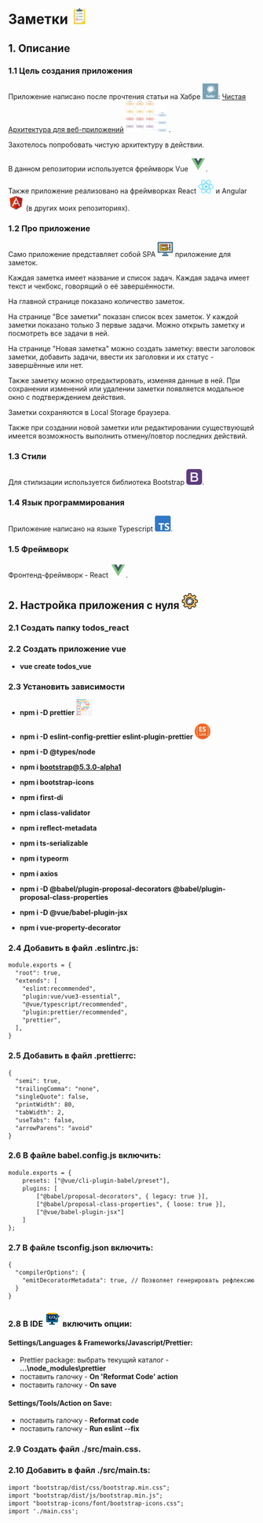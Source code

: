 # Заметки ![Todos](./images/Todos.png)

## 1. Описание

### 1.1 Цель создания приложения

Приложение написано после прочтения статьи на
Хабре ![Habr](./images/Habr.png): [Чистая Архитектура для веб-приложений](https://habr.com/ru/post/493430/) ![Clean architecture](./images/Clean_architecture.png)
.

Захотелось попробовать чистую архитектуру в действии.

В данном репозитории используется фреймворк Vue ![Vue](./images/Vue.png).

Также приложение реализовано на фреймворках React ![React](./images/React.png) и
Angular ![Angular](./images/Angular.png) (в других моих репозиториях).

### 1.2 Про приложение

Само приложение представляет собой SPA ![SPA](./images/SPA.png) приложение для заметок.

Каждая заметка имеет название и список задач. Каждая
задача имеет текст и чекбокс, говорящий о её завершённости.

На главной странице показано количество заметок.

На странице "Все заметки" показан список всех заметок. У каждой заметки показано только 3 первые задачи. Можно открыть
заметку и посмотреть все задачи в ней.

На странице "Новая заметка" можно создать заметку: ввести заголовок заметки, добавить задачи, ввести их заголовки и их
статус - завершённые или нет.

Также заметку можно отредактировать, изменяя данные в ней. При сохранении изменений или удалении заметки появляется
модальное окно с подтверждением действия.

Заметки сохраняются в Local Storage браузера.

Также при создании новой заметки или редактировании существующей имеется возможность выполнить отмену/повтор последних
действий.

### 1.3 Стили

Для стилизации используется библиотека Bootstrap ![Bootstrap](./images/Bootstrap.png).

### 1.4 Язык программирования

Приложение написано на языке Typescript ![Typescript](./images/Typescript.png).

### 1.5 Фреймворк

Фронтенд-фреймворк - React ![Vue](./images/Vue.png).

## 2. Настройка приложения с нуля ![Setting](./images/Setting.png)

### 2.1 Создать папку **todos_react**

### 2.2 Создать приложение vue

* **vue create todos_vue**

### 2.3 Установить зависимости

* **npm i -D prettier** ![Prettier](./images/Prettier.png)
* **npm i -D eslint-config-prettier eslint-plugin-prettier** ![ESLint](./images/ESLint.png)

* **npm i -D @types/node**

* **npm i bootstrap@5.3.0-alpha1**
* **npm i bootstrap-icons**

* **npm i first-di**
* **npm i class-validator**
* **npm i reflect-metadata**
* **npm i ts-serializable**
* **npm i typeorm**

* **npm i axios**

* **npm i -D @babel/plugin-proposal-decorators @babel/plugin-proposal-class-properties**
* **npm i -D @vue/babel-plugin-jsx**
* **npm i vue-property-decorator**

### 2.4 Добавить в файл .eslintrc.js:

```
module.exports = {
  "root": true,
  "extends": [
    "eslint:recommended",
    "plugin:vue/vue3-essential",
    "@vue/typescript/recommended",
    "plugin:prettier/recommended",
    "prettier",
  ],
}
```

### 2.5 Добавить в файл .prettierrc:

```
{
  "semi": true,
  "trailingComma": "none",
  "singleQuote": false,
  "printWidth": 80,
  "tabWidth": 2,
  "useTabs": false,
  "arrowParens": "avoid"
}
```

### 2.6 В файле babel.config.js включить:

```
module.exports = {
    presets: ["@vue/cli-plugin-babel/preset"],
    plugins: [
        ["@babel/proposal-decorators", { legacy: true }],
        ["@babel/proposal-class-properties", { loose: true }],
        ["@vue/babel-plugin-jsx"]
    ]
};
```

### 2.7 В файле tsconfig.json включить:

```
{
  "compilerOptions": {
    "emitDecoratorMetadata": true, // Позволяет генерировать рефлексию
  }
}
```

### 2.8 В IDE ![IDE](./images/IDE.png) включить опции:

#### Settings/Languages & Frameworks/Javascript/Prettier:

* Prettier package: выбрать текущий каталог - **...\node_modules\prettier**
* поставить галочку - **On 'Reformat Code' action**
* поставить галочку - **On save**

#### Settings/Tools/Action on Save:

* поставить галочку - **Reformat code**
* поставить галочку - **Run eslint --fix**

### 2.9 Создать файл ./src/main.css.

### 2.10 Добавить в файл ./src/main.ts:

```
import "bootstrap/dist/css/bootstrap.min.css";
import "bootstrap/dist/js/bootstrap.min.js";
import "bootstrap-icons/font/bootstrap-icons.css";
import './main.css';
```
